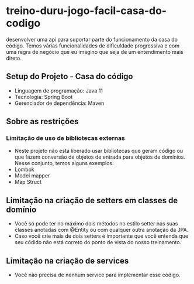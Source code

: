# treino-duru-jogo-facil-casa-do-codigo
desenvolver uma api para suportar parte do funcionamento da casa do código. Temos várias funcionalidades de dificuldade progressiva e com uma regra de negócio que eu imagino que seja de um entendimento mais direto.

## Setup do Projeto - Casa do código
* Linguagem de programação: Java 11
* Tecnologia: Spring Boot
* Gerenciador de dependência: Maven

## Sobre as restrições
### Limitação de uso de bibliotecas externas
* Neste projeto não está liberado usar bibliotecas que geram código ou que fazem conversão de objetos de entrada para objetos de domínios. Nesse conjunto, temos alguns exemplos:
* Lombok
* Model mapper
* Map Struct

## Limitação na criação de setters em classes de domínio
* Você só pode ter no máximo dois métodos no estilo setter nas suas classes anotadas com @Entity ou com qualquer outra anotação da JPA.
* Caso você crie mais de dois setters é importante que você entenda que seu códido não está correto do ponto de vista do nosso treinamento.

## Limitação na criação de services
* Você não precisa de nenhum service para implementar esse código.


